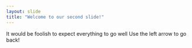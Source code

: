 ```yaml
---
layout: slide
title: "Welcome to our second slide!"
---
```

It would be foolish to expect everything to go well
Use the left arrow to go back!
